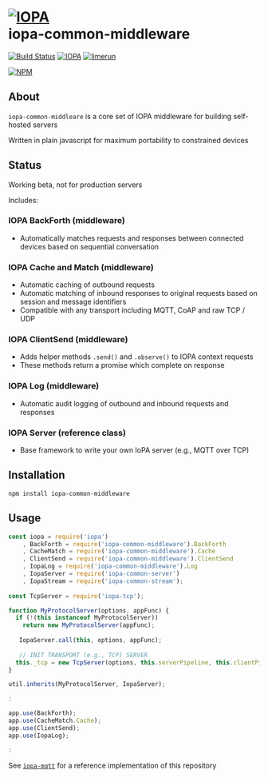 # [![IOPA](http://iopa.io/iopa.png)](http://iopa.io)<br> iopa-common-middleware 

[![Build Status](https://api.shippable.com/projects/55a39f50edd7f2c05269b7ab/badge?branchName=master)](https://app.shippable.com/projects/55a39f50edd7f2c05269b7ab) 
[![IOPA](https://img.shields.io/badge/iopa-middleware-99cc33.svg?style=flat-square)](http://iopa.io)
[![limerun](https://img.shields.io/badge/limerun-certified-3399cc.svg?style=flat-square)](https://nodei.co/npm/limerun/)

[![NPM](https://nodei.co/npm/iopa-common-middleware.png?downloads=true)](https://nodei.co/npm/iopa-common-middleware/)

## About
`iopa-common-middleare` is a core set of IOPA middleware for building self-hosted servers  

Written in plain javascript for maximum portability to constrained devices

## Status

Working beta, not for production servers

Includes:

### IOPA BackForth (middleware)

  * Automatically matches requests and responses between connected devices based on sequential conversation


### IOPA Cache and Match (middleware)

  * Automatic caching of outbound requests
  * Automatic matching of inbound responses to original requests based on session and message identifiers
  * Compatible with any transport including MQTT, CoAP and raw TCP / UDP
  
  
### IOPA ClientSend (middleware)

  * Adds helper methods `.send()` and `.observe()` to IOPA context requests
  * These methods return a promise which complete on response
  
  
### IOPA Log (middleware)

  * Automatic audit logging of outbound and inbound requests and responses


### IOPA Server (reference class)

  * Base framework to write your own IoPA server (e.g., MQTT over TCP)
  
    
## Installation

    npm install iopa-common-middleware

## Usage
``` js
const iopa = require('iopa')
    , BackForth = require('iopa-common-middleware').BackForth
    , CacheMatch = require('iopa-common-middleware').Cache
    , ClientSend = require('iopa-common-middleware').ClientSend
    , IopaLog = require('iopa-common-middleware').Log
    , IopaServer = require('iopa-common-server')
    , IopaStream = require('iopa-common-stream');
    
const TcpServer = require('iopa-tcp');

function MyProtocolServer(options, appFunc) {
  if (!(this instanceof MyProtocolServer))
    return new MyProtocolServer(appFunc);
    
   IopaServer.call(this, options, appFunc);
        
   // INIT TRANSPORT (e.g., TCP) SERVER
  this._tcp = new TcpServer(options, this.serverPipeline, this.clientPipeline);
}

util.inherits(MyProtocolServer, IopaServer);

:

app.use(BackForth);
app.use(CacheMatch.Cache);
app.use(ClientSend);
app.use(IopaLog);

:


``` 
       
See [`iopa-mqtt`](https://nodei.co/npm/iopa-mqtt/) for a reference implementation of this repository

